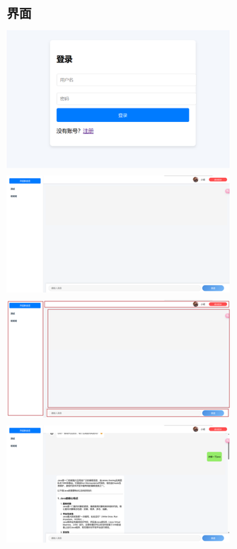 # 界面

![image-20250327092313984](images/README/image-20250327092313984.png)

![image-20250327092345029](images/README/image-20250327092345029.png)

![image-20250327092408023](images/README/image-20250327092408023.png)

![image-20250327092422223](images/README/image-20250327092422223.png)